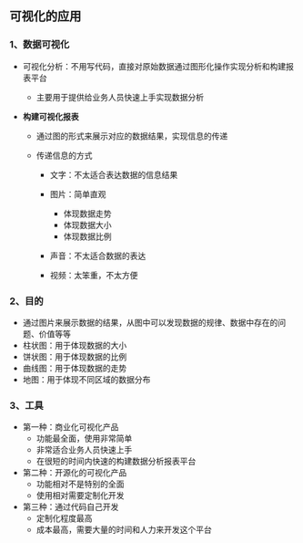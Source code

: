## 可视化的应用

### 1、数据可视化

- 可视化分析：不用写代码，直接对原始数据通过图形化操作实现分析和构建报表平台

  - 主要用于提供给业务人员快速上手实现数据分析

- **构建可视化报表**
  - 通过图的形式来展示对应的数据结果，实现信息的传递

  - 传递信息的方式

    - 文字：不太适合表达数据的信息结果

    - 图片：简单直观

      - 体现数据走势
      - 体现数据大小
      - 体现数据比例

    - 声音：不太适合数据的表达

    - 视频：太笨重，不太方便

### 2、目的

- 通过图片来展示数据的结果，从图中可以发现数据的规律、数据中存在的问题、价值等等
- 柱状图：用于体现数据的大小
- 饼状图：用于体现数据的比例
- 曲线图：用于体现数据的走势
- 地图：用于体现不同区域的数据分布

### 3、工具

- 第一种：商业化可视化产品
  - 功能最全面，使用非常简单
  - 非常适合业务人员快速上手
  - 在很短的时间内快速的构建数据分析报表平台
- 第二种：开源化的可视化产品
  - 功能相对不是特别的全面
  - 使用相对需要定制化开发
- 第三种：通过代码自己开发
  - 定制化程度最高
  - 成本最高，需要大量的时间和人力来开发这个平台